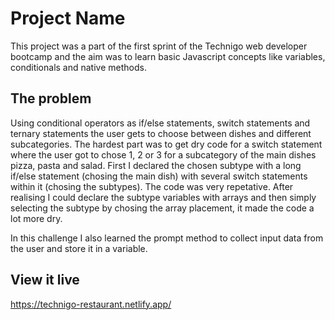 # Project Name

This project was a part of the first sprint of the Technigo web developer bootcamp and the aim was to learn basic Javascript concepts like variables, conditionals and native methods.  

## The problem
Using conditional operators as if/else statements, switch statements and ternary statements the user gets to choose between dishes and different subcategories. The hardest part was to get dry code for a switch statement where the user got to chose 1, 2 or 3 for a subcategory of the main dishes pizza, pasta and salad. First I declared the chosen subtype with a long if/else statement (chosing the main dish) with several switch statements within it (chosing the subtypes). The code was very repetative. After realising I could declare the subtype variables with arrays and then simply selecting the subtype by chosing the array placement, it made the code a lot more dry.

In this challenge I also learned the prompt method to collect input data from the user and store it in a variable.

## View it live

https://technigo-restaurant.netlify.app/
